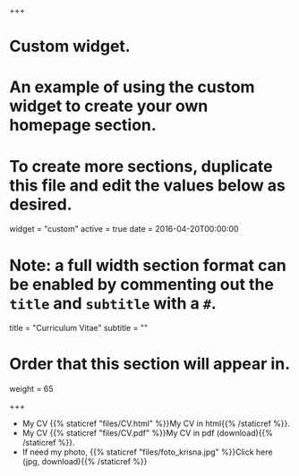 +++
# Custom widget.
# An example of using the custom widget to create your own homepage section.
# To create more sections, duplicate this file and edit the values below as desired.
widget = "custom"
active = true
date = 2016-04-20T00:00:00

# Note: a full width section format can be enabled by commenting out the `title` and `subtitle` with a `#`.
title = "Curriculum Vitae"
subtitle = ""

# Order that this section will appear in.
weight = 65

+++

- My CV {{% staticref "files/CV.html" %}}My CV in html{{% /staticref %}}.
- My CV {{% staticref "files/CV.pdf" %}}My CV in pdf (download){{% /staticref %}}.
- If need my photo, {{% staticref "files/foto_krisna.jpg" %}}Click here (jpg, download){{% /staticref %}}